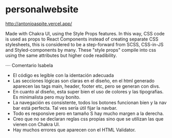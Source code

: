 # personalwebsite

http://antonioaspite.vercel.app/

Made with Chakra UI, using the Style Props features. In this way, CSS code is used as props to React Components instead of creating separate CSS stylesheets, this is considered to be a step-forward from SCSS, CSS-in-JS and Styled-components by many. These "style props" compile into css using the same attributes but higher code readibility.

···· Comentario Isabela

- El código es legible con la identación adecuada
- Las secciones lógicas son claras en el diseño, en el html generado aparecen las tags main, header, footer etc, pero se generan con divs.
- En cuanto al diseño, esta super bien el uso de colores y las tipografias. Es minimalista pero muy bonito.
- La navegación es consistente, todos los botones funcionan bien
  y la nav bar está perfecta. Tal ves sería útil fijar la navbar.
- Todo es responsive pero en tamaño S hay mucho margen a la derecha.
- Creo que no se declaran reglas css propias sino que se utilizan las que vienen con Chakra UI.
- Hay muchos errores que aparecen con el HTML Validator.
